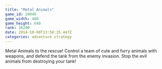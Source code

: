 ```yaml
---
title: "Metal Animals"
game_id: 20049
game_width: 480
game_height: 640
rank: 16200
date: 2014-10-08T13:58:15.447Z
categories: adventure strategy
---
```

Metal Animals to the rescue! Control a team of cute and furry animals with weapons, and defend the tank from the enemy invasion. Stop the evil animals from destroying your tank!